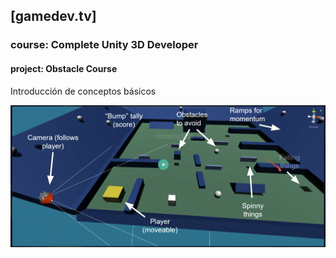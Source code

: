 ## [gamedev.tv]

### course: Complete Unity 3D Developer

#### project: Obstacle Course

Introducción de conceptos básicos

<center>

![gameplay](gameplay.png)

</center>
